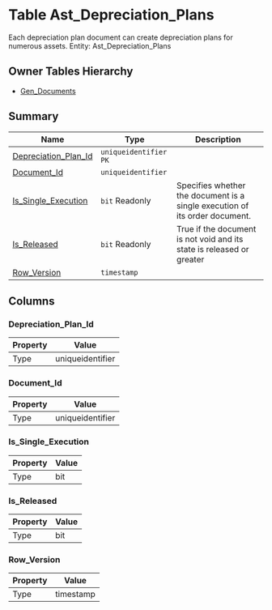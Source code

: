 # Table Ast_Depreciation_Plans

Each depreciation plan document can create depreciation plans for numerous assets. Entity: Ast_Depreciation_Plans

## Owner Tables Hierarchy

* [Gen_Documents](Gen_Documents.md)

## Summary

| Name | Type | Description |
| - | - | --- |
|[Depreciation_Plan_Id](#depreciation_plan_id)|`uniqueidentifier` `PK`||
|[Document_Id](#document_id)|`uniqueidentifier` ||
|[Is_Single_Execution](#is_single_execution)|`bit` Readonly|Specifies whether the document is a single execution of its order document.|
|[Is_Released](#is_released)|`bit` Readonly|True if the document is not void and its state is released or greater|
|[Row_Version](#row_version)|`timestamp` ||

## Columns

### Depreciation_Plan_Id

| Property | Value |
| - | - |
|Type|uniqueidentifier|

### Document_Id

| Property | Value |
| - | - |
|Type|uniqueidentifier|

### Is_Single_Execution

| Property | Value |
| - | - |
|Type|bit|

### Is_Released

| Property | Value |
| - | - |
|Type|bit|

### Row_Version

| Property | Value |
| - | - |
|Type|timestamp|


